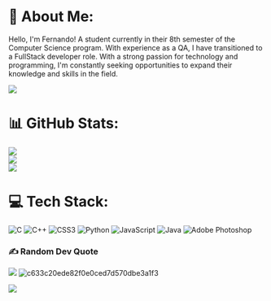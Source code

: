# 💫 About Me:
Hello, I'm Fernando!
 A student currently in their 8th semester of the Computer Science program. With experience as a QA, I have transitioned to a FullStack developer role. With a strong passion for technology and programming, I'm constantly seeking opportunities to expand their knowledge and skills in the field.
  </h3>
<div>
  <a href="https://instagram.com/fernando.soares7" target="_blank"><img src="https://img.shields.io/badge/-Instagram-%23E4405F?style=for-the-badge&logo=instagram&logoColor=white" target="_blank"></a>
  </div>
  
# 📊 GitHub Stats:
![](https://github-readme-stats.vercel.app/api?username=FernandoRLS&theme=vue-dark&hide_border=true&include_all_commits=false&count_private=false)<br/>
![](https://github-readme-streak-stats.herokuapp.com/?user=FernandoRLS&theme=vue-dark&hide_border=true)<br/>
![](https://github-readme-stats.vercel.app/api/top-langs/?username=FernandoRLS&theme=vue-dark&hide_border=true&include_all_commits=false&count_private=false&layout=compact)

# 💻 Tech Stack:
![C](https://img.shields.io/badge/c-%2300599C.svg?style=for-the-badge&logo=c&logoColor=white) ![C++](https://img.shields.io/badge/c++-%2300599C.svg?style=for-the-badge&logo=c%2B%2B&logoColor=white) ![CSS3](https://img.shields.io/badge/css3-%231572B6.svg?style=for-the-badge&logo=css3&logoColor=white) ![Python](https://img.shields.io/badge/python-3670A0?style=for-the-badge&logo=python&logoColor=ffdd54) ![JavaScript](https://img.shields.io/badge/javascript-%23323330.svg?style=for-the-badge&logo=javascript&logoColor=%23F7DF1E) ![Java](https://img.shields.io/badge/java-%23ED8B00.svg?style=for-the-badge&logo=java&logoColor=white) ![Adobe Photoshop](https://img.shields.io/badge/adobephotoshop-%2331A8FF.svg?style=for-the-badge&logo=adobephotoshop&logoColor=white)
<br>
### ✍️ Random Dev Quote
![](https://quotes-github-readme.vercel.app/api?type=horizontal&theme=tokyonight)
![c633c20ede82f0e0ced7d570dbe3a1f3](https://user-images.githubusercontent.com/70382532/138322189-2db8df52-9dcb-40a0-88a8-c365466bd33d.gif)

[![](https://visitcount.itsvg.in/api?id=SakaeYasuda&icon=0&color=0)](https://visitcount.itsvg.in)

